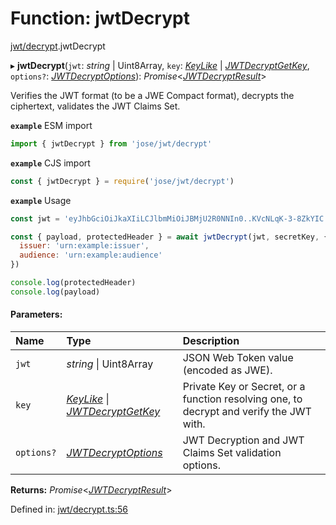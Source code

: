# Function: jwtDecrypt

[jwt/decrypt](../modules/jwt_decrypt.md).jwtDecrypt

▸ **jwtDecrypt**(`jwt`: *string* \| Uint8Array, `key`: [*KeyLike*](../types/types.keylike.md) \| [*JWTDecryptGetKey*](../interfaces/jwt_decrypt.jwtdecryptgetkey.md), `options?`: [*JWTDecryptOptions*](../interfaces/jwt_decrypt.jwtdecryptoptions.md)): *Promise*<[*JWTDecryptResult*](../interfaces/types.jwtdecryptresult.md)\>

Verifies the JWT format (to be a JWE Compact format), decrypts the ciphertext, validates the JWT Claims Set.

**`example`** ESM import
```js
import { jwtDecrypt } from 'jose/jwt/decrypt'
```

**`example`** CJS import
```js
const { jwtDecrypt } = require('jose/jwt/decrypt')
```

**`example`** Usage
```js
const jwt = 'eyJhbGciOiJkaXIiLCJlbmMiOiJBMjU2R0NNIn0..KVcNLqK-3-8ZkYIC.xSwF4VxO0kUMUD2W-cifsNUxnr-swyBq-nADBptyt6y9n79-iNc5b0AALJpRwc0wwDkJw8hNOMjApNUTMsK9b-asToZ3DXFMvwfJ6n1aWefvd7RsoZ2LInWFfVAuttJDzoGB.uuexQoWHwrLMEYRElT8pBQ'

const { payload, protectedHeader } = await jwtDecrypt(jwt, secretKey, {
  issuer: 'urn:example:issuer',
  audience: 'urn:example:audience'
})

console.log(protectedHeader)
console.log(payload)
```

#### Parameters:

| Name | Type | Description |
| :------ | :------ | :------ |
| `jwt` | *string* \| Uint8Array | JSON Web Token value (encoded as JWE). |
| `key` | [*KeyLike*](../types/types.keylike.md) \| [*JWTDecryptGetKey*](../interfaces/jwt_decrypt.jwtdecryptgetkey.md) | Private Key or Secret, or a function resolving one, to decrypt and verify the JWT with. |
| `options?` | [*JWTDecryptOptions*](../interfaces/jwt_decrypt.jwtdecryptoptions.md) | JWT Decryption and JWT Claims Set validation options. |

**Returns:** *Promise*<[*JWTDecryptResult*](../interfaces/types.jwtdecryptresult.md)\>

Defined in: [jwt/decrypt.ts:56](https://github.com/panva/jose/blob/v3.11.6/src/jwt/decrypt.ts#L56)
